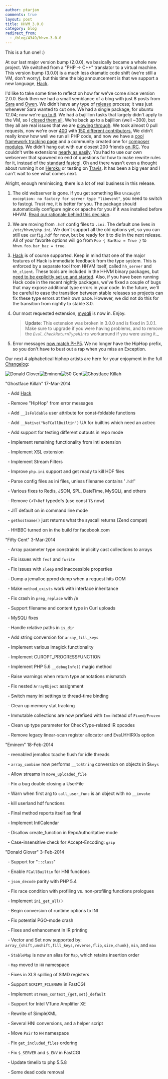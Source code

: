 ```yaml
---
author: ptarjan
comments: true
layout: post
title: HHVM 3.0.0
category: blog
redirect_from:
  - /blog/4349/hhvm-3-0-0
---
```


This is a fun one! :)

At our last major version bump (2.0.0), we basically became a whole new project. We switched from a "PHP -> C++" translator to a virtual machine. This version bump (3.0.0) is a much less dramatic code shift (we're still a VM, don't worry), but this time the big announcement is that we support a new language, [Hack](http://hacklang.org/).

I'd like to take some time to reflect on how far we've come since version 2.0.0. Back then we had a small semblance of a blog with just 8 posts from [Sara](http://hhvm.com/blog/author/sgolemon) and [Owen](http://hhvm.com/blog/author/oyamauchi). We didn't have any type of [release](https://github.com/facebook/hhvm/wiki/Release-Schedule) process; it was just whenever Sara wanted to cut one. We had a single package, for ubuntu 12.04; now we're [up to 6](https://github.com/facebook/hhvm/wiki#installing-pre-built-packages-for-hhvm). We had a bajillion tasks that largely didn't apply to the VM, so I [closed them all](http://hhvm.com/blog/575/joining-retirement-testing-and-bankruptcy). We're back up to a bajillion (well ~300), but they all are real issues that we are [plowing through](http://hhvm.com/blog/3743/hhvm-the-next-six-months). We took almost 0 pull requests, now we're over [400](https://github.com/facebook/hhvm/pulls?direction=desc&page=17&sort=created&state=closed) with [150 different contributors.](https://github.com/facebook/hhvm/graphs/contributors) We didn't really know how well we run all PHP code, and now we have a [cool framework tracking page](http://hhvm.com/frameworks/) and a community created one for [composer modules](http://hhvm.h4cc.de/). We didn't hang out with our closest 200 friends [on IRC](http://webchat.freenode.net/?channels=hhvm). You couldn't write extensions [nearly as easily](https://github.com/facebook/hhvm/wiki/Extension-API). You had to use our own webserver that spawned no end of questions for how to make rewrite rules for it, instead of the [standard fastcgi](https://github.com/facebook/hhvm/wiki/FastCGI). Oh and there wasn't even a thought about running it on [Heroku](https://blog.heroku.com/archives/2014/3/21/hacking_hack_on_heroku) or testing on [Travis](http://blog.travis-ci.com/2013-12-16-test-php-code-with-the-hiphop-vm/). It has been a big year and I can't wait to see what comes next.

Alright, enough reminiscing; there is a lot of real business in this release.




  1. The old webserver is gone. If you get something like `Uncaught exception: no factory for server type "libevent"`, you need to switch to fastcgi. Trust me, it is better for you. The package should automatically configure nginx or apache for you if it was installed before HHVM. [Read our rationale behind this decision](https://github.com/facebook/hhvm/wiki/Libevent-Removal).


  2. We are moving from `.hdf` config files to `.ini`. The default one lives in `/etc/hhvm/php.ini`. We don't support all the old options yet, so you can still use `config.hdf` for now, but be ready for it to die in the next release. All of your favorite options will go from `Foo { BarBaz = True }` to `hhvm.foo.bar_baz = true`.


  3. [Hack](http://hacklang.org/) is of course supported. Keep in mind that one of the major features of Hack is immediate feedback from the type system. This is enforced by a separate tool from HHVM itself, called `hh_server` and `hh_client`. These tools are included in the HHVM binary packages, but [need to be explicitly set up and started](http://docs.hhvm.com/manual/en/install.hack.bootstrapping.php). Also, if you have been running Hack code in the recent nightly packages, we've fixed a couple of bugs that may expose additional type errors in your code. In the future, we'll be careful to ease the transition between stable releases so projects can fix these type errors at their own pace. However, we did not do this for the transition from nightly to stable 3.0.


  4. Our most requested extension, [mysqli](http://hhvm.com/blog/3689/implementing-mysqli) is now in. Enjoy.

	  > **Update**: This extension was broken in 3.0.0 and is fixed in 3.0.1. Make sure to upgrade if you were having problems, and to remove the _`Eval.CheckReturnTypeHints`_ workaround if you were using it._


  5. Error messages [now match PHP5](https://github.com/facebook/hhvm/commit/a6c13da511f2e089657aa86ba67cf7ee3a20ea6d). We no longer have the HipHop prefix, so you don't have to bust out a rap when you miss an Exception.


Our next 4 alphabetical hiphop artists are here for your enjoyment in the full [Changelog](https://github.com/facebook/hhvm/blob/master/hphp/NEWS):

![Donald Glover](/static/images/posts/CG_Coachella.jpg)![Eminem](/static/images/posts/Eminem_DJ_Hero.jpg)![50 Cent](/static/images/posts/50_Cent_2012.jpg)![Ghostface Killah](/static/images/posts/Theghostface.jpeg)


"Ghostface Killah" 17-Mar-2014




  - Add [Hack](http://hacklang.org)




  - Remove "HipHop" from error messages




  - Add `__IsFoldable` user attribute for const-foldable functions




  - Add `__Native("NoFCallBuiltin")` UA for builtins which need an actrec




  - Add support for testing different outputs in repo mode




  - Implement remaining functionality from intl extension




  - Implement XSL extension




  - Implement Stream Filters




  - Improve `php.ini` support and get ready to kill HDF files




  - Parse config files as ini files, unless filename contains '`.hdf`'




  - Various fixes to Redis, JSON, SPL, DateTime, MySQLi, and others




  - Remove `C<T>Ref` typedefs (use const `T&` now)




  - JIT default on in command line mode




  - `gethostname()` just returns what the syscall returns (Zend compat)




  - HHBBC turned on in the build for facebook.com







"Fifty Cent" 3-Mar-2014




  - Array parameter type constraints implicitly cast collections to arrays




  - Fix issues with `feof` and `fwrite`




  - Fix issues with `sleep` and inaccessible properties




  - Dump a jemalloc pprod dump when a request hits OOM




  - Make `method_exists` work with interface inheritance




  - Fix crash in `preg_replace` with /e




  - Support filename and content type in Curl uploads




  - MySQLi fixes




  - Handle relative paths in `is_dir`




  - Add string conversion for `array_fill_keys`




  - Implement various Imagick functionality




  - Implement CUROPT_PROGRESSFUNCTION




  - Implement PHP 5.6 `__debugInfo()` magic method




  - Raise warnings when return type annotations mismatch




  - Fix nested `ArrayObject` assignment




  - Switch many ini settings to thread-time binding




  - Clean up memory stat tracking




  - Immutable collections are now prefixed with `Imm` instead of `Fixed/Frozen`




  - Clean up type parameter for CheckType-related IR opcodes




  - Remove legacy linear-scan register allocator and Eval.HHIRXls option







"Eminem" 18-Feb-2014




  - reenabled jemalloc tcache flush for idle threads




  - `array_combine` now performs `__toString` conversion on objects in $`keys`




  - Allow streams in `move_uploaded_file`




  - Fix a bug double closing a UserFile




  - Warn when first arg to `call_user_func` is an object with no `__invoke`




  - kill userland hdf functions




  - Final method reports itself as final




  - Implement IntlCalendar




  - Disallow create_function in RepoAuthoritative mode




  - Case-insensitive check for Accept-Encoding: `gzip`







"Donald Glover" 3-Feb-2014




  - Support for "`::class`"




  - Enable `FCallBuiltin` for HNI functions




  - `json_decode` parity with PHP 5.4




  - Fix race condition with profiling vs. non-profiling functions prologues




  - Implement `ini_get_all()`




  - Begin conversion of runtime options to INI




  - Fix potential PGO-mode crash




  - Fixes and enhancement in IR printing




  - Vector and Set now supported by: `array_{shift,unshift,fill_keys,reverse,flip,size,chunk}`, `min`, and `max`




  - `StableMap` is now an alias for `Map`, which retains insertion order




  - `Map` moved to `HH` namespace




  - Fixes in XLS spilling of SIMD registers




  - Support `SCRIPT_FILENAME` in FastCGI




  - Implement `stream_context_{get,set}_default`




  - Support for Intel VTune Amplifier XE




  - Rewrite of SimpleXML




  - Several HNI conversions, and a helper script




  - Move `Pair` to `HH` namespace




  - Fix `get_included_files` ordering




  - Fix `$_SERVER` and `$_ENV` in FastCGI




  - Update timelib to php 5.5.8




  - Some dead code removal
